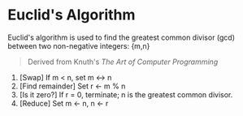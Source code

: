 # Euclid's Algorithm

Euclid's algorithm is used to find the greatest common divisor (gcd) between two non-negative integers: {m,n}

> Derived from Knuth's _The Art of Computer Programming_

1. [Swap] If m < n, set m <-> n
1. [Find remainder] Set r <- m % n
1. [Is it zero?] If r = 0, terminate; n is the greatest common divisor.
1. [Reduce] Set m <- n, n <- r
